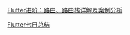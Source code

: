 [Flutter进阶：路由、路由栈详解及案例分析](https://juejin.im/post/5c7d19f751882555a8223602)

[Flutter七日总结](https://juejin.im/post/5c1f358cf265da61223a54c7)
